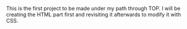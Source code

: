 This is the first project to be made under my path through TOP.
I will be creating the HTML part first and revisiting it afterwards to modify it with CSS.